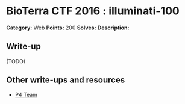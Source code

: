 # BioTerra CTF 2016 : illuminati-100

**Category:** Web
**Points:** 200
**Solves:**
**Description:**



## Write-up

(TODO)

## Other write-ups and resources

* [P4 Team](https://github.com/p4-team/ctf/tree/master/2016-08-21-bioterra-ctf/illuminati)
